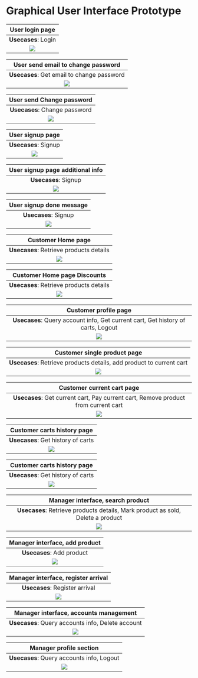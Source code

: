 # Graphical User Interface Prototype

| User login page |
| :-------------: |
| **Usecases**: Login |
| ![](./Images/GUI/V2/Login.png) |

| User send email to change password |
| :-------------: |
| **Usecases**: Get email to change password |
| ![](./Images/GUI/V2/Send_email_change_password.png) |

| User send Change password |
| :-------------: |
| **Usecases**: Change password |
| ![](./Images/GUI/V2/Change_password.png) |

| User signup page |
| :-------------: |
| **Usecases**: Signup |
| ![](./Images/GUI/V2/Create_Account.png) |

| User signup page additional info |
| :-------------: |
| **Usecases**: Signup |
| ![](./Images/GUI/V2/Create_Account_info.png) |

| User signup done message |
| :-------------: |
| **Usecases**: Signup |
| ![](./Images/GUI/V2/Create_Account_DONE.png) |

| Customer Home page |
| :-------------: |
| **Usecases**: Retrieve products details |
| ![](./Images/GUI/V2/Home_Page.png) |

| Customer Home page Discounts|
| :-------------: |
| **Usecases**: Retrieve products details |
| ![](./Images/GUI/V2/Home_Page_discounts.png) |

| Customer profile page |
| :-------------: |
| **Usecases**: Query account info, Get current cart, Get history of carts, Logout |
| ![](./Images/GUI/V2/Customer_Profile_section.png) |

| Customer single product page |
| :-------------: |
| **Usecases**: Retrieve products details, add product to current cart |
| ![](./Images/GUI/V2/Product_Page.png) |

| Customer current cart page |
| :-------------: |
| **Usecases**: Get current cart, Pay current cart, Remove product from current cart |
| ![](./Images/GUI/V2/Current_Cart.png) |

| Customer carts history page |
| :-------------: |
| **Usecases**: Get history of carts|
| ![](./Images/GUI/V2/Carts_History.png) |

| Customer carts history page |
| :-------------: |
| **Usecases**: Get history of carts|
| ![](./Images/GUI/V2/Old_cart.png) |

| Manager interface, search product |
| :-------------: |
| **Usecases**: Retrieve products details, Mark product as sold, Delete a product|
| ![](./Images/GUI/V2/Manager_Search_Product.png) |

| Manager interface, add product |
| :-------------: |
| **Usecases**: Add product|
| ![](./Images/GUI/V2/Manager_add_Product.png) |

| Manager interface, register arrival |
| :-------------: |
| **Usecases**: Register arrival|
| ![](./Images/GUI/V2/Manager_register_arrival.png) |

| Manager interface, accounts management |
| :-------------: |
| **Usecases**: Query accounts info, Delete account|
| ![](./Images/GUI/V2/Manager_Account_management.png) |

| Manager profile section |
| :-------------: |
| **Usecases**: Query accounts info, Logout|
| ![](./Images/GUI/V2/Manager_Profile_section.png) |
